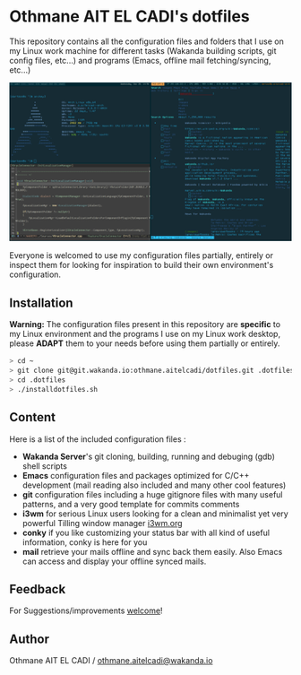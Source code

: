 # Othmane AIT EL CADI's dotfiles
This repository contains all the configuration files and folders that I use on my Linux work machine
for different tasks (Wakanda building scripts, git config files, etc...) and programs (Emacs, offline mail
fetching/syncing, etc...)

![Screenshot of my Linux desktop](linux-screenshot.png?raw=true)

Everyone is welcomed to use my configuration files partially, entirely or inspect them for looking for inspiration
to build their own environment's configuration.

## Installation

**Warning:** The configuration files present in this repository are **specific** to my Linux environment and
the programs I use on my Linux work desktop, please **ADAPT** them to your needs before using them partially or
entirely.

```bash
> cd ~
> git clone git@git.wakanda.io:othmane.aitelcadi/dotfiles.git .dotfiles
> cd .dotfiles
> ./installdotfiles.sh
```

## Content

Here is a list of the included configuration files :

* **Wakanda Server**'s git cloning, building, running and debuging (gdb) shell scripts
* **Emacs** configuration files and packages optimized for C/C++ development (mail reading also included and many other cool features)
* **git** configuration files including a huge gitignore files with many useful patterns, and a very good template for commits comments
* **i3wm** for serious Linux users looking for a clean and minimalist yet very powerful Tilling window manager [i3wm.org](https://i3wm.org/)
* **conky** if you like customizing your status bar with all kind of useful information, conky is here for you
* **mail** retrieve your mails offline and sync back them easily. Also Emacs can access and display your offline synced mails.

## Feedback

For Suggestions/improvements
[welcome](http://git.wakanda.io/othmane.aitelcadi/dotfiles/issues)!

## Author

Othmane AIT EL CADI / othmane.aitelcadi@wakanda.io

